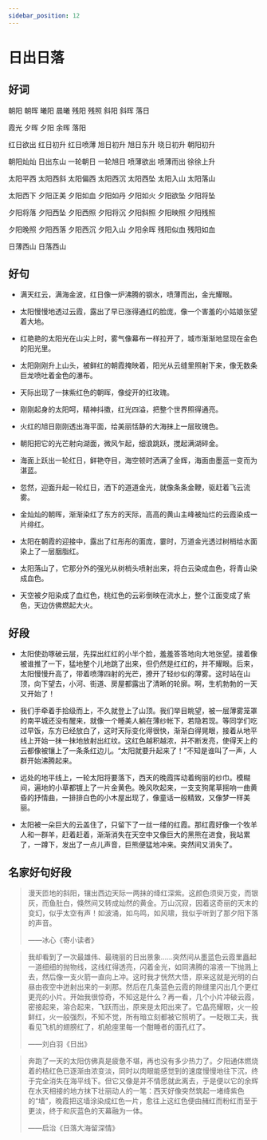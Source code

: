 ```yaml
---
sidebar_position: 12
---
```


# 日出日落

## 好词

朝阳 朝晖 曦阳 晨曦 残阳 残照 斜阳 斜晖 落日

霞光 夕晖 夕阳 余晖 落阳

红日欲出 红日初升 红日喷薄 旭日初升 旭日东升 晓日初升 朝阳初升

朝阳灿灿 日出东山 一轮朝日 一轮旭日 喷薄欲出 喷薄而出 徐徐上升

太阳平西 太阳西斜 太阳偏西 太阳西沉 太阳西坠 太阳入山 太阳落山

太阳西下 夕阳正美 夕阳如血 夕阳如丹 夕阳如火 夕阳欲坠 夕阳将坠

夕阳将落 夕阳西坠 夕阳西照 夕阳将沉 夕阳斜照 夕阳映照 夕阳残照

夕阳晚照 夕阳西落 夕阳西沉 夕阳入山 夕阳余晖 残阳似血 残阳如血

日薄西山 日落西山

## 好句

- 满天红云，满海金波，红日像一炉沸腾的钢水，喷薄而出，金光耀眼。

- 太阳慢慢地透过云霞，露出了早已涨得通红的脸庞，像一个害羞的小姑娘张望着大地。

- 红艳艳的太阳光在山尖上时，雾气像幕布一样拉开了，城市渐渐地显现在金色的阳光里。
- 太阳刚刚升上山头，被鲜红的朝霞掩映着，阳光从云缝里照射下来，像无数条巨龙喷吐着金色的瀑布。

- 天际出现了一抹紫红色的朝晖，像绽开的红玫瑰。

- 刚刚起身的太阳呵，精神抖擞，红光四溢，把整个世界照得通亮。

- 火红的旭日刚刚透出海平面，给美丽恬静的大海抹上一层玫瑰色。

- 朝阳把它的光芒射向湖面，微风乍起，细浪跳跃，搅起满湖碎金。

- 海面上跃出一轮红日，鲜艳夺目，海空顿时洒满了金辉，海面由墨蓝一变而为湛蓝。

- 忽然，迎面升起一轮红日，洒下的道道金光，就像条条金鞭，驱赶着飞云流雾。

- 金灿灿的朝晖，渐渐染红了东方的天际，高高的黄山主峰被灿烂的云霞染成一片绯红。

- 太阳在朝霞的迎接中，露出了红彤彤的面庞，霎时，万道金光透过树梢给水面染上了一层胭脂红。

- 太阳落山了，它那分外的强光从树梢头喷射出来，将白云染成血色，将青山染成血色。

- 天空被夕阳染成了血红色，桃红色的云彩倒映在流水上，整个江面变成了紫色，天边仿佛燃起大火。

## 好段

- 太阳使劲啄破云层，先探出红红的小半个脸，羞羞答答地向大地张望。接着像被谁推了一下，猛地整个儿地跳了出来，但仍然是红红的，并不耀眼。后来，太阳慢慢升高了，带着喷薄四射的光芒，撩开了轻纱似的薄雾。这时站在山顶，向下望去，小河、街道、房屋都露出了清晰的轮廓。啊，生机勃勃的一天又开始了！

- 我们手牵着手拾级而上，不久就登上了山顶。我们举目眺望，被一层薄雾笼罩的南平城还没有醒来，就像一个睡美人躺在薄纱帐下，若隐若现。等同学们吃过早饭，东方已经放白了，这时天际变化得很快，渐渐白得晃眼，接着从地平线上开始一抹一抹地放射出红纹。这红色越积越浓，并不断发亮，使得天上的云都像被镶上了一条条红边儿。“太阳就要升起来了！”不知是谁叫了一声，人群开始沸腾起来。

- 远处的地平线上，一轮太阳将要落下，西天的晚霞挥动着绚丽的纱巾。模糊间，遍地的小草都镀上了一片金黄色。晚风吹起来，一支支狗尾草摇响一曲黄昏的抒情曲，一排排白色的小木屋出现了，像童话一般精致，又像梦一样美丽。

- 太阳被一朵巨大的云盖住了，只留下了一丝一缕的红霞。那红霞好像一个牧羊人和一群羊，赶着赶着，渐渐消失在天空中又像巨大的黑熊在进食，我站累了，一蹲下，发出了一点儿声音，巨熊便猛地冲来。突然间又消失了。

## 名家好句好段

> 漫天匝地的斜阳，镶出西边天际一两抹的绛红深紫。这颜色须臾万变，而银灰，而鱼肚白，倏然间又转成灿然的黄金。万山沉寂，因着这奇丽的天末的变幻，似乎太空有声！如波涌，如鸟鸣，如风啸，我似乎听到了那夕阳下落的声音。
>
> ——冰心《寄小读者》

> 我却看到了一次最雄伟、最瑰丽的日出景象……突然间从墨蓝色云霞里矗起一道细细的抛物线，这线红得透亮，闪着金光，如同沸腾的溶液一下抛溅上去，然后像一支火箭一直向上冲。这时我才恍然大悟，原来这就是光明的白昼由夜空中迸射出来的一刹那。然后在几条蓝色云霞的隙缝里闪出几个更红更亮的小片。开始我很惊奇，不知这是什么？再一看，几个小片冲破云霞，密接起来，溶合起来，飞跃而出，原来是太阳出来了。它晶亮耀眼，火一般鲜红，火一般强烈，不知不觉，所有暗立刻都被它照明了。一眨眼工夫，我看见飞机的翅膀红了，机舱座里每一个酣睡者的面孔红了。
>
> ——刘白羽《日出》

> 奔跑了一天的太阳仿佛真是疲惫不堪，再也没有多少热力了。夕阳通体燃烧着的桔红色已逐渐由浓变淡，同时以肉眼能感觉到的速度慢慢地往下沉，终于完全消失在海平线下。但它又像是并不情愿就此离去，于是便以它的余辉在水天相接的地方抹下壮丽动人的一笔：西天好像突然筑起一堵绛紫色的“墙”，晚霞把这墙涂染成红色一片，愈往上这红色便由赭红而粉红而至于更淡，终于和灰蓝色的天幕融为一体。
>
> ——启治《日落大海留深情》
